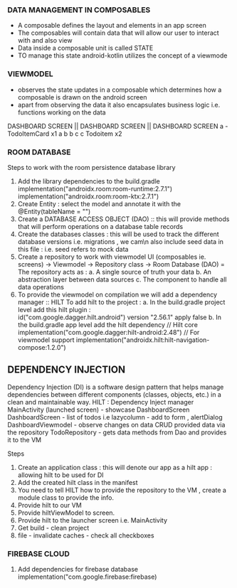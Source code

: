 ### DATA MANAGEMENT IN COMPOSABLES 
- A composable defines the layout and elements in an app screen 
- The composables will contain data that will allow our user to interact with and also view 
- Data inside a composable unit is called STATE  
- TO manage this state android-kotlin utilizes the concept of a viewmode

### VIEWMODEL 
- observes the state updates in a composable which determines how a composable is drawn on the 
android screen 
-  apart from observing the data it also encapsulates business logic i.e. functions working on the 
data 

DASHBOARD SCREEN    ||      DASHBOARD SCREEN     ||        DASHBOARD SCREEN
a - TodoItemCard x1      a                                b 
                         b                               c 
                         c  Todoitem x2                

### ROOM DATABASE 
Steps to work with the room persistence database library 
1. Add the library dependencies to the build.gradle
   implementation("androidx.room:room-runtime:2.7.1")
   implementation("androidx.room:room-ktx:2.7.1")
2. Create Entity : select the model and annotate it with the 
@Entity(tableName = "")
3. Create a DATABASE ACCESS OBJECT (DAO) :: this will provide methods that
will perform operations on a database table records 
4. Create the databases classes : this will be used to track the different 
database versions i.e. migrations , we cam\n also include seed data in this
file : i.e. seed refers to mock data 
5. Create a repository to work with viewmodel 
     UI (composables ie. screens) -> Viewmodel -> Repository class 
     -> Room Database (DAO)
= The repository acts as : 
a. A single source of truth your data 
b. An abstraction layer between data sources 
c. The component to handle all data operations 
6. To provide the viewmodel on compilation we will
add a dependency manager :: HILT 
To add hilt to the project : 
a. In the build.gradle project level add this hilt 
plugin :  
id("com.google.dagger.hilt.android") version "2.56.1" apply false
b. In the build.gradle app level add the hilt dependency
   // Hilt core
   implementation("com.google.dagger:hilt-android:2.48")
   // For viewmodel support
   implementation("androidx.hilt:hilt-navigation-compose:1.2.0")


## DEPENDENCY INJECTION 
Dependency Injection (DI) is a software design pattern 
that helps manage dependencies between different components 
(classes, objects, etc.) in a clean and maintainable way.
HILT : Dependency Inject manager 
        MainActivity (launched screen)
                     - showcase DashboardScreen 
       DashboardScreen - list of todos i.e lazycolumn 
                      - add to form , alertDialog
      DashboardViewmodel - observe changes on data 
                          CRUD  provided data via the 
                          repository 
     TodoRepository  -  gets data methods from Dao 
                       and provides it to the VM 

Steps 
1. Create an application class : this will denote our app as a hilt
app : allowing hilt to be used for DI  
2. Add the created hilt class in the manifest 
3. You need to tell HILT how to provide the repository to
the VM , create a module class to provide the info. 
4. Provide hilt to our VM 
5. Provide hiltViewModel to screen. 
6. Provide hilt to the launcher screen  i.e. MainActivity 
7. Get build - clean project 
8. file - invalidate caches - check all checkboxes 


### FIREBASE CLOUD
1. Add dependencies for firebase database
implementation("com.google.firebase:firebase)















